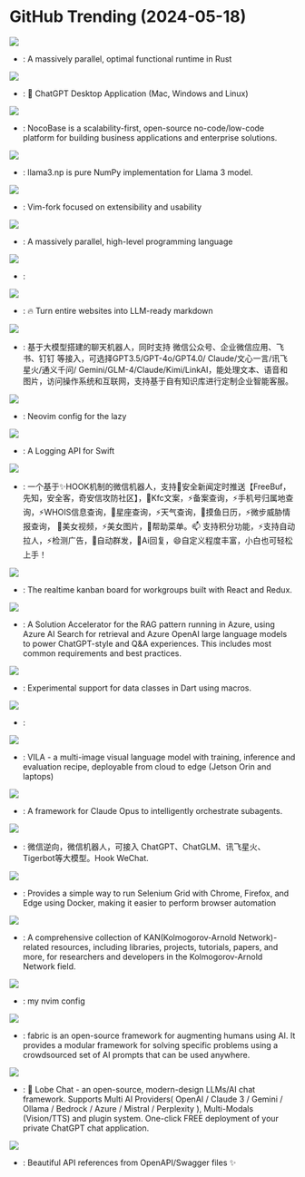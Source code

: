 # GitHub Trending (2024-05-18)

![](https://img.shields.io/badge/Cuda-New%20471-green?style=flat-square&logo=appveyor)
- [](https://github.comundefined): A massively parallel, optimal functional runtime in Rust

![](https://img.shields.io/badge/Rust-New%20841-green?style=flat-square&logo=appveyor)
- [](https://github.comundefined): 🔮 ChatGPT Desktop Application (Mac, Windows and Linux)

![](https://img.shields.io/badge/TypeScript-New%20267-green?style=flat-square&logo=appveyor)
- [](https://github.comundefined): NocoBase is a scalability-first, open-source no-code/low-code platform for building business applications and enterprise solutions.

![](https://img.shields.io/badge/Python-New%20162-green?style=flat-square&logo=appveyor)
- [](https://github.comundefined): llama3.np is pure NumPy implementation for Llama 3 model.

![](https://img.shields.io/badge/Vim%20Script-New%20102-green?style=flat-square&logo=appveyor)
- [](https://github.comundefined): Vim-fork focused on extensibility and usability

![](https://img.shields.io/badge/Rust-New%204-green?style=flat-square&logo=appveyor)
- [](https://github.comundefined): A massively parallel, high-level programming language

![](https://img.shields.io/badge/TypeScript-New%2086-green?style=flat-square&logo=appveyor)
- [](https://github.comundefined): 

![](https://img.shields.io/badge/TypeScript-New%20133-green?style=flat-square&logo=appveyor)
- [](https://github.comundefined): 🔥 Turn entire websites into LLM-ready markdown

![](https://img.shields.io/badge/Python-New%2094-green?style=flat-square&logo=appveyor)
- [](https://github.comundefined): 基于大模型搭建的聊天机器人，同时支持 微信公众号、企业微信应用、飞书、钉钉 等接入，可选择GPT3.5/GPT-4o/GPT4.0/ Claude/文心一言/讯飞星火/通义千问/ Gemini/GLM-4/Claude/Kimi/LinkAI，能处理文本、语音和图片，访问操作系统和互联网，支持基于自有知识库进行定制企业智能客服。

![](https://img.shields.io/badge/Lua-New%2025-green?style=flat-square&logo=appveyor)
- [](https://github.comundefined): Neovim config for the lazy

![](https://img.shields.io/badge/Swift-New%201-green?style=flat-square&logo=appveyor)
- [](https://github.comundefined): A Logging API for Swift

![](https://img.shields.io/badge/Python-New%20127-green?style=flat-square&logo=appveyor)
- [](https://github.comundefined): 一个基于✨HOOK机制的微信机器人，支持🌱安全新闻定时推送【FreeBuf，先知，安全客，奇安信攻防社区】，👯Kfc文案，⚡备案查询，⚡手机号归属地查询，⚡WHOIS信息查询，🎉星座查询，⚡天气查询，🌱摸鱼日历，⚡微步威胁情报查询， 🐛美女视频，⚡美女图片，👯帮助菜单。📫 支持积分功能，⚡支持自动拉人，⚡检测广告，🌱自动群发，👯Ai回复，😄自定义程度丰富，小白也可轻松上手！

![](https://img.shields.io/badge/JavaScript-New%2025-green?style=flat-square&logo=appveyor)
- [](https://github.comundefined): The realtime kanban board for workgroups built with React and Redux.

![](https://img.shields.io/badge/Python-New%203-green?style=flat-square&logo=appveyor)
- [](https://github.comundefined): A Solution Accelerator for the RAG pattern running in Azure, using Azure AI Search for retrieval and Azure OpenAI large language models to power ChatGPT-style and Q&A experiences. This includes most common requirements and best practices.

![](https://img.shields.io/badge/Dart-New%2043-green?style=flat-square&logo=appveyor)
- [](https://github.comundefined): Experimental support for data classes in Dart using macros.

![](https://img.shields.io/badge/none-New%2015-green?style=flat-square&logo=appveyor)
- [](https://github.comundefined): 

![](https://img.shields.io/badge/Python-New%2011-green?style=flat-square&logo=appveyor)
- [](https://github.comundefined): VILA - a multi-image visual language model with training, inference and evaluation recipe, deployable from cloud to edge (Jetson Orin and laptops)

![](https://img.shields.io/badge/Python-New%2079-green?style=flat-square&logo=appveyor)
- [](https://github.comundefined): A framework for Claude Opus to intelligently orchestrate subagents.

![](https://img.shields.io/badge/C%2B%2B-New%2025-green?style=flat-square&logo=appveyor)
- [](https://github.comundefined): 微信逆向，微信机器人，可接入 ChatGPT、ChatGLM、讯飞星火、Tigerbot等大模型。Hook WeChat.

![](https://img.shields.io/badge/Shell-New%203-green?style=flat-square&logo=appveyor)
- [](https://github.comundefined): Provides a simple way to run Selenium Grid with Chrome, Firefox, and Edge using Docker, making it easier to perform browser automation

![](https://img.shields.io/badge/none-New%20102-green?style=flat-square&logo=appveyor)
- [](https://github.comundefined): A comprehensive collection of KAN(Kolmogorov-Arnold Network)-related resources, including libraries, projects, tutorials, papers, and more, for researchers and developers in the Kolmogorov-Arnold Network field.

![](https://img.shields.io/badge/Lua-New%2019-green?style=flat-square&logo=appveyor)
- [](https://github.comundefined): my nvim config

![](https://img.shields.io/badge/Python-New%2087-green?style=flat-square&logo=appveyor)
- [](https://github.comundefined): fabric is an open-source framework for augmenting humans using AI. It provides a modular framework for solving specific problems using a crowdsourced set of AI prompts that can be used anywhere.

![](https://img.shields.io/badge/TypeScript-New%2087-green?style=flat-square&logo=appveyor)
- [](https://github.comundefined): 🤯 Lobe Chat - an open-source, modern-design LLMs/AI chat framework. Supports Multi AI Providers( OpenAI / Claude 3 / Gemini / Ollama / Bedrock / Azure / Mistral / Perplexity ), Multi-Modals (Vision/TTS) and plugin system. One-click FREE deployment of your private ChatGPT chat application.

![](https://img.shields.io/badge/TypeScript-New%2079-green?style=flat-square&logo=appveyor)
- [](https://github.comundefined): Beautiful API references from OpenAPI/Swagger files ✨


